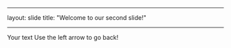 ___
layout: slide
title: "Welcome to our second slide!" 
___
Your text 
Use the left arrow to go back! 
